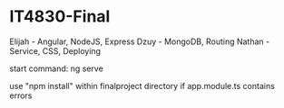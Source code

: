 # IT4830-Final

Elijah - Angular, NodeJS, Express
Dzuy - MongoDB, Routing
Nathan - Service, CSS, Deploying

start command: ng serve

use "npm install" within finalproject directory if app.module.ts contains errors